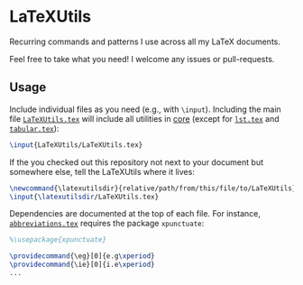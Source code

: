 # LaTeXUtils
Recurring commands and patterns I use across all my LaTeX documents.

Feel free to take what you need!
I welcome any issues or pull-requests.

## Usage
Include individual files as you need (e.g., with `\input`).
Including the main file [`LaTeXUtils.tex`](LaTeXUtils.tex) will include all utilities in [core](core) (except for [`lst.tex`](core/lst.tex) and [`tabular.tex`](core/tabular.tex)):
```tex
\input{LaTeXUtils/LaTeXUtils.tex}
```

If the you checked out this repository not next to your document but somewhere else, tell the LaTeXUtils where it lives:
```tex
\newcommand{\latexutilsdir}{relative/path/from/this/file/to/LaTeXUtils}
\input{\latexutilsdir/LaTeXUtils.tex}
```

Dependencies are documented at the top of each file.
For instance, [`abbreviations.tex`](abbreviations.tex) requires the package `xpunctuate`:
```tex
%\usepackage{xpunctuate}

\providecommand{\eg}[0]{e.g\xperiod}
\providecommand{\ie}[0]{i.e\xperiod}
...
```
